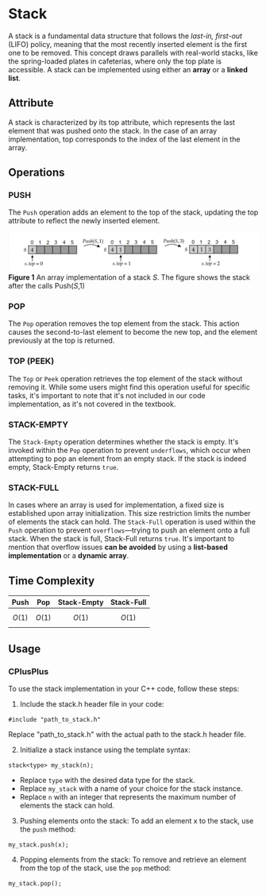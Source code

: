 # Stack
A stack is a fundamental data structure that follows the *last-in, first-out* (LIFO) policy, meaning that the most recently inserted element is the first one to be removed. This concept draws parallels with real-world stacks, like the spring-loaded plates in cafeterias, where only the top plate is accessible. A stack can be implemented using either an **array** or a **linked list**.

## Attribute
A stack is characterized by its top attribute, which represents the last element that was pushed onto the stack. In the case of an array implementation, top corresponds to the index of the last element in the array.

## Operations
### PUSH
The `Push` operation adds an element to the top of the stack, updating the top attribute to reflect the newly inserted element.

![Figure 1 Push](https://github.com/mjyang0902/Data-Structure/blob/main/stack/figures/stack_push.png)
**Figure 1** An array implementation of a stack $S$. The figure shows the stack after the calls Push($S$,1)

### POP
The `Pop` operation removes the top element from the stack. This action causes the second-to-last element to become the new top, and the element previously at the top is returned.
### TOP (PEEK)
The `Top` or `Peek` operation retrieves the top element of the stack without removing it. While some users might find this operation useful for specific tasks, it's important to note that it's not included in our code implementation, as it's not covered in the textbook.
### STACK-EMPTY
The `Stack-Empty` operation determines whether the stack is empty. It's invoked within the `Pop` operation to prevent `underflows`, which occur when attempting to pop an element from an empty stack. If the stack is indeed empty, Stack-Empty returns `true`.
### STACK-FULL
In cases where an array is used for implementation, a fixed size is established upon array initialization. This size restriction limits the number of elements the stack can hold. The `Stack-Full` operation is used within the `Push` operation to prevent `overflows`—trying to push an element onto a full stack. When the stack is full, Stack-Full returns `true`. It's important to mention that overflow issues **can be avoided** by using a **list-based implementation** or a **dynamic array**.
## Time Complexity
| Push | Pop | Stack-Empty | Stack-Full |
|:---:|:---:|:---:|:---:|
| $$O(1)$$ | $$O(1)$$ | $$O(1)$$ | $$O(1)$$ | 

## Usage
### CPlusPlus
To use the stack implementation in your C++ code, follow these steps:
1. Include the stack.h header file in your code:
```
#include "path_to_stack.h"
```
Replace "path_to_stack.h" with the actual path to the stack.h header file.

2. Initialize a stack instance using the template syntax:
```
stack<type> my_stack(n); 
```
- Replace `type` with the desired data type for the stack.
- Replace `my_stack` with a name of your choice for the stack instance.
- Replace `n` with an integer that represents the maximum number of elements the stack can hold.

3. Pushing elements onto the stack:
To add an element x to the stack, use the `push` method:
```
my_stack.push(x);
```
4. Popping elements from the stack:
To remove and retrieve an element from the top of the stack, use the `pop` method:
```
my_stack.pop();
```
